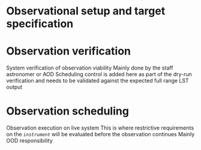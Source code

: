 

# Observational setup and target specification


# Observation verification
System verification of observation viability
Mainly done by the staff astronomer or AOD
Scheduling control is added here as part of the dry-run verification and needs to be validated against the expected full range LST output

# Observation scheduling
Observation execution on live system
This is where restrictive requirements on the _`instrument`_ will be evaluated before the observation continues
Mainly OOD responsibility